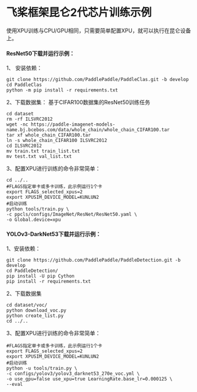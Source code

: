 # 飞桨框架昆仑2代芯片训练示例

使用XPU训练与CPU/GPU相同，只需要简单配置XPU，就可以执行在昆仑设备上。

#### ResNet50下载并运行示例：

1、 安装依赖：
```
git clone https://github.com/PaddlePaddle/PaddleClas.git -b develop
cd PaddleClas
python -m pip install -r requirements.txt
```

2、下载数据集：
基于CIFAR100数据集的ResNet50训练任务
```
cd dataset
rm -rf ILSVRC2012
wget -nc https://paddle-imagenet-models-name.bj.bcebos.com/data/whole_chain/whole_chain_CIFAR100.tar
tar xf whole_chain_CIFAR100.tar
ln -s whole_chain_CIFAR100 ILSVRC2012
cd ILSVRC2012
mv train.txt train_list.txt
mv test.txt val_list.txt
```

3、配置XPU进行训练的命令非常简单：
```
cd ../..
#FLAGS指定单卡或多卡训练，此示例运行1个卡
export FLAGS_selected_xpus=2
export XPUSIM_DEVICE_MODEL=KUNLUN2
#启动训练
python tools/train.py \
-c ppcls/configs/ImageNet/ResNet/ResNet50.yaml \
-o Global.device=xpu
```

#### YOLOv3-DarkNet53下载并运行示例：

1、安装依赖：
```
git clone https://github.com/PaddlePaddle/PaddleDetection.git -b develop
cd PaddleDetection/
pip install -U pip Cython
pip install -r requirements.txt
```

2、下载数据集
```
cd dataset/voc/
python download_voc.py
python create_list.py
cd ../..
```

3、配置XPU进行训练的命令非常简单：
```
#FLAGS指定单卡或多卡训练，此示例运行1个卡
export FLAGS_selected_xpus=2
export XPUSIM_DEVICE_MODEL=KUNLUN2
#启动训练
python -u tools/train.py \
-c configs/yolov3/yolov3_darknet53_270e_voc.yml \
-o use_gpu=false use_xpu=true LearningRate.base_lr=0.000125 \
--eval
```
